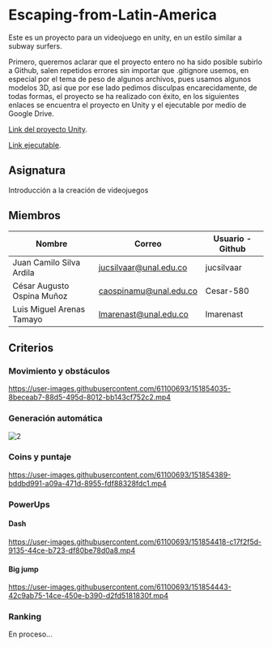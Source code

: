 # Escaping-from-Latin-America
Este es un proyecto para un videojuego en unity, en un estilo similar a subway surfers.

Primero, queremos aclarar que el proyecto entero no ha sido posible subirlo a Github, salen repetidos errores sin importar que .gitignore usemos, en especial por el tema de peso de algunos archivos, pues usamos algunos modelos 3D, así que por ese lado pedimos disculpas encarecidamente, de todas formas, el proyecto se ha realizado con éxito, en los siguientes enlaces se encuentra el proyecto en Unity y el ejecutable por medio de Google Drive.

[Link del proyecto Unity](https://drive.google.com/drive/folders/1ehQ3hKd0tMHPgQddr_PMgMjwgPihrd6E?usp=sharing).

[Link ejecutable](https://drive.google.com/drive/folders/1bozqcBwWdkf2RUDJmlfFkru91npupW7v?usp=sharing).

## Asignatura
Introducción a la creación de videojuegos

## Miembros

| Nombre | Correo | Usuario - Github |
| ------------- | ------------- | ------------- |
| Juan Camilo Silva Ardila |	jucsilvaar@unal.edu.co |	jucsilvaar |	
| César Augusto Ospina Muñoz |	caospinamu@unal.edu.co |	Cesar-580 |	
| Luis Miguel Arenas Tamayo |	lmarenast@unal.edu.co |	lmarenast |	

## Criterios

### Movimiento y obstáculos


https://user-images.githubusercontent.com/61100693/151854035-8beceab7-88d5-495d-8012-bb143cf752c2.mp4




### Generación automática
![2](https://user-images.githubusercontent.com/61100693/151854151-b37e0266-7ae3-4fca-8737-d6c6099e14b9.JPG)

### Coins y puntaje
https://user-images.githubusercontent.com/61100693/151854389-bddbd991-a09a-471d-8955-fdf88328fdc1.mp4

### PowerUps

#### Dash
https://user-images.githubusercontent.com/61100693/151854418-c17f2f5d-9135-44ce-b723-df80be78d0a8.mp4

#### Big jump
https://user-images.githubusercontent.com/61100693/151854443-42c9ab75-14ce-450e-b390-d2fd5181830f.mp4


### Ranking
En proceso...
